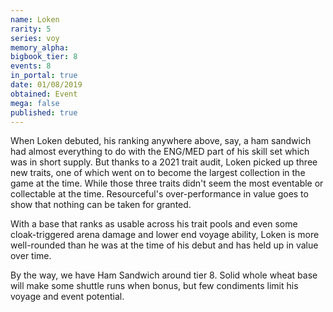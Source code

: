 ```yaml
---
name: Loken
rarity: 5
series: voy
memory_alpha:
bigbook_tier: 8
events: 8
in_portal: true
date: 01/08/2019
obtained: Event
mega: false
published: true
---
```


When Loken debuted, his ranking anywhere above, say, a ham sandwich had almost everything to do with the ENG/MED part of his skill set which was in short supply. But thanks to a 2021 trait audit, Loken picked up three new traits, one of which went on to become the largest collection in the game at the time. While those three traits didn't seem the most eventable or collectable at the time. Resourceful's over-performance in value goes to show that nothing can be taken for granted.

With a base that ranks as usable across his trait pools and even some cloak-triggered arena damage and lower end voyage ability, Loken is more well-rounded than he was at the time of his debut and has held up in value over time.

By the way, we have Ham Sandwich around tier 8. Solid whole wheat base will make some shuttle runs when bonus, but few condiments limit his voyage and event potential.
